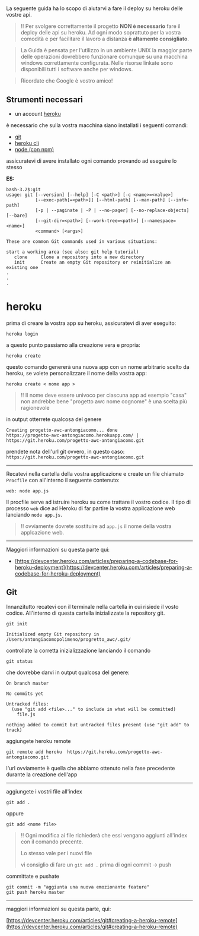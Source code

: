 # 
La seguente guida ha lo scopo di aiutarvi a fare il deploy su heroku delle vostre api.

> !! Per svolgere correttamente il progetto __NON è necessario__ fare il deploy delle api su heroku. Ad ogni modo soprattuto per la vostra comodità e per facilitare il lavoro a distanza __è altamente consigliato__.


> La Guida è pensata per l'utilizzo in un ambiente UNIX la maggior parte delle operazioni dovrebbero funzionare comunque su una macchina windows correttamente configurata. Nelle risorse linkate sono disponibili tutti i software anche per windows.

>Ricordate che Google è vostro amico!
## Strumenti necessari

- un account [heroku](https://signup.heroku.com/login)


è necessario che sulla vostra macchina siano installati i seguenti comandi:
- [git](https://git-scm.com/book/en/v2/Getting-Started-Installing-Git)
- [heroku cli](https://devcenter.heroku.com/articles/getting-started-with-nodejs#set-up)
- [node (con npm)](https://nodejs.org/it/download/)

assicuratevi di avere installato ogni comando provando ad eseguire lo stesso

**ES:**
```
bash-3.2$:git                                                                   
usage: git [--version] [--help] [-C <path>] [-c <name>=<value>]
           [--exec-path[=<path>]] [--html-path] [--man-path] [--info-path]
           [-p | --paginate | -P | --no-pager] [--no-replace-objects] [--bare]
           [--git-dir=<path>] [--work-tree=<path>] [--namespace=<name>]
           <command> [<args>]

These are common Git commands used in various situations:

start a working area (see also: git help tutorial)
   clone     Clone a repository into a new directory
   init      Create an empty Git repository or reinitialize an existing one
.
.
.
```

# heroku
prima di creare la vostra app su heroku,
assicuratevi di aver eseguito:

```
heroku login
```

a questo punto passiamo alla creazione vera e propria:
```
heroku create
```
questo comando genererà una nuova app con un nome arbitrario scelto da heroku,
se volete personalizzare il nome della vostra app:
```
heroku create < nome app >
```
> !! Il nome deve essere univoco per ciascuna app
> ad esempio "casa" non andrebbe bene
> "progetto awc nome cognome" è una scelta più ragionevole

in output otterrete qualcosa del genere
```
Creating progetto-awc-antongiacomo... done
https://progetto-awc-antongiacomo.herokuapp.com/ | https://git.heroku.com/progetto-awc-antongiacomo.git

```
prendete nota dell'url git ovvero, in questo caso: `https://git.heroku.com/progetto-awc-antongiacomo.git`

----
Recatevi nella cartella della vostra applicazione e create un file chiamato `Procfile`
con all'interno il seguente contenuto:

```
web: node app.js
```

Il procfile serve ad istruire heroku su come trattare il vostro codice. Il tipo di processo `web` dice ad Heroku di far partire la vostra applicazione web lanciando `node app.js`. 
 >!! ovviamente dovrete sostituire ad `app.js` il nome della vostra applcazione web.
 
 ---

Maggiori informazioni su questa parte qui:

- [https://devcenter.heroku.com/articles/preparing-a-codebase-for-heroku-deployment](https://devcenter.heroku.com/articles/preparing-a-codebase-for-heroku-deployment)
 

## Git 
Innanzitutto recatevi con il terminale nella cartella in cui risiede il vosto codice. 
All'interno di questa cartella inizializzate la repository git.

```
git init

Initialized empty Git repository in /Users/antongiacomopolimeno/progretto_awc/.git/
```

controllate la corretta inizializzazione lanciando il comando 

```
git status

```
che dovrebbe darvi in output qualcosa del genere:

```
On branch master

No commits yet

Untracked files:
  (use "git add <file>..." to include in what will be committed)
	file.js

nothing added to commit but untracked files present (use "git add" to track)
```
aggiungete heroku remote

```
git remote add heroku  https://git.heroku.com/progetto-awc-antongiacomo.git
```
l'url ovviamente è quella che abbiamo ottenuto nella fase precedente durante la creazione dell'app

----

aggiungete i vostri file all'index

```
git add .
```
oppure

```
git add <nome file>
```
> !! Ogni modifica ai file richiederà che essi vengano aggiunti  all'index con il comando precente.
> 
> Lo stesso vale per i nuovi file
> 
> vi consiglio di fare un `git add .` prima di ogni commit -> push


committate e pushate

```
git commit -m "aggiunta una nuova emozionante feature"
git push heroku master
```

---

maggiori informazioni su questa parte, qui:

[https://devcenter.heroku.com/articles/git#creating-a-heroku-remote](https://devcenter.heroku.com/articles/git#creating-a-heroku-remote)

